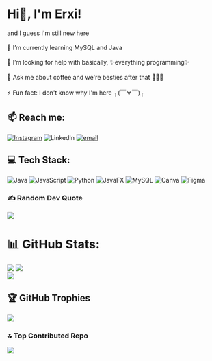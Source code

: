 
# Hi🤝, I'm Erxi!

and I guess I'm still new here<br><br>🌱 I’m currently learning MySQL and Java<br><br>🤔 I’m looking for help with basically, ✨everything programming✨<br><br>💬 Ask me about coffee and we're besties after that 🙆🏻‍♀️<br><br>⚡ Fun fact: I don't know why I'm here  ┐(￣∀￣)┌


## 📫 Reach me:
[![Instagram](https://img.shields.io/badge/Instagram-%23E4405F.svg?logo=Instagram&logoColor=white)](https://instagram.com/dpaz.jm) ![LinkedIn](https://img.shields.io/badge/LinkedIn-%230077B5.svg?logo=linkedin&logoColor=white) [![email](https://img.shields.io/badge/Email-D14836?logo=gmail&logoColor=white)](mailto:jersey.marisga@gmail.com) 

## 💻 Tech Stack:
![Java](https://img.shields.io/badge/java-%23ED8B00.svg?style=flat-square&logo=openjdk&logoColor=white) ![JavaScript](https://img.shields.io/badge/javascript-%23323330.svg?style=flat-square&logo=javascript&logoColor=%23F7DF1E) ![Python](https://img.shields.io/badge/python-3670A0?style=flat-square&logo=python&logoColor=ffdd54) ![JavaFX](https://img.shields.io/badge/javafx-%23FF0000.svg?style=flat-square&logo=javafx&logoColor=white) ![MySQL](https://img.shields.io/badge/mysql-4479A1.svg?style=flat-square&logo=mysql&logoColor=white) ![Canva](https://img.shields.io/badge/Canva-%2300C4CC.svg?style=flat-square&logo=Canva&logoColor=white) ![Figma](https://img.shields.io/badge/figma-%23F24E1E.svg?style=flat-square&logo=figma&logoColor=white)

### ✍️ Random Dev Quote
![](https://quotes-github-readme.vercel.app/api?type=horizontal&theme=tokyonight)


# 📊 GitHub Stats:
![](https://github-readme-stats.vercel.app/api?username=jmarisga&theme=midnight-purple&hide_border=false&include_all_commits=false&count_private=false)
![](https://nirzak-streak-stats.vercel.app/?user=jmarisga&theme=midnight-purple&hide_border=false)<br/>
![](https://github-readme-stats.vercel.app/api/top-langs/?username=jmarisga&theme=midnight-purple&hide_border=false&include_all_commits=false&count_private=false&layout=compact)

## 🏆 GitHub Trophies
![](https://github-profile-trophy.vercel.app/?username=jmarisga&theme=midnight-purple&no-frame=true&no-bg=true&margin-w=4)


### 🔝 Top Contributed Repo
![](https://github-contributor-stats.vercel.app/api?username=jmarisga&limit=5&theme=midnight-purple&combine_all_yearly_contributions=true)

